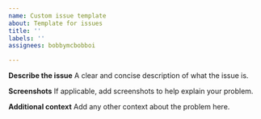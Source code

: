 ```yaml
---
name: Custom issue template
about: Template for issues
title: ''
labels: ''
assignees: bobbymcbobboi

---
```


**Describe the issue**
A clear and concise description of what the issue is.

**Screenshots**
If applicable, add screenshots to help explain your problem.

**Additional context**
Add any other context about the problem here.
